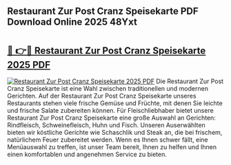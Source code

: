 ## Restaurant Zur Post Cranz Speisekarte PDF Download Online 2025 48Yxt

# <h2><a href="http://gcar3k.nevu.top/?p=Restaurant+Zur+Post+Cranz+Speisekarte">🔗 👉🔴 Restaurant Zur Post Cranz Speisekarte 2025 PDF</a></h2>

[![Restaurant Zur Post Cranz Speisekarte 2025 PDF](https://i.imgur.com/dBaPXMq.png)](http://gcar3k.nevu.top/?p=Restaurant+Zur+Post+Cranz+Speisekarte)
Die Restaurant Zur Post Cranz Speisekarte ist eine Wahl zwischen traditionellen und modernen Gerichten. Auf der Restaurant Zur Post Cranz Speisekarte unseres Restaurants stehen viele frische Gemüse und Früchte, mit denen Sie leichte und frische Salate zubereiten können. Für Fleischliebhaber bietet unsere Restaurant Zur Post Cranz Speisekarte eine große Auswahl an Gerichten: Rindfleisch, Schweinefleisch, Huhn und Fisch. Unseren Auserwählten bieten wir köstliche Gerichte wie Schaschlik und Steak an, die bei frischem, natürlichem Feuer zubereitet werden. Wenn es Ihnen schwer fällt, eine Menüauswahl zu treffen, ist unser Team bereit, Ihnen zu helfen und Ihnen einen komfortablen und angenehmen Service zu bieten.
